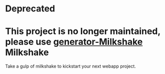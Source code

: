 Deprecated
==========
This project is no longer maintained, please use [generator-Milkshake](https://github.com/SevereOverfl0w/generator-Milkshake)
Milkshake
=========

Take a gulp of milkshake to kickstart your next webapp project.
